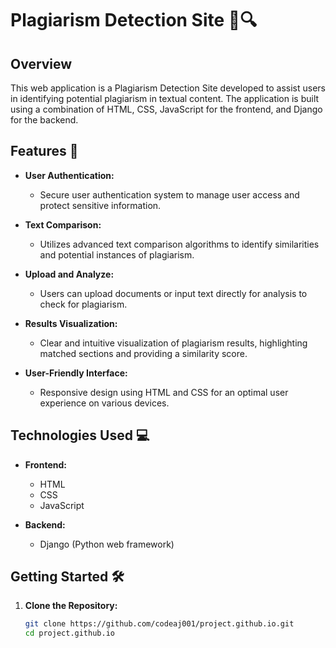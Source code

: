# Plagiarism Detection Site 📝🔍

## Overview

This web application is a Plagiarism Detection Site developed to assist users in identifying potential plagiarism in textual content. The application is built using a combination of HTML, CSS, JavaScript for the frontend, and Django for the backend.

## Features 🚀

- **User Authentication:**
  - Secure user authentication system to manage user access and protect sensitive information.

- **Text Comparison:**
  - Utilizes advanced text comparison algorithms to identify similarities and potential instances of plagiarism.

- **Upload and Analyze:**
  - Users can upload documents or input text directly for analysis to check for plagiarism.

- **Results Visualization:**
  - Clear and intuitive visualization of plagiarism results, highlighting matched sections and providing a similarity score.

- **User-Friendly Interface:**
  - Responsive design using HTML and CSS for an optimal user experience on various devices.

## Technologies Used 💻

- **Frontend:**
  - HTML
  - CSS
  - JavaScript

- **Backend:**
  - Django (Python web framework)

## Getting Started 🛠️

1. **Clone the Repository:**
   ```bash
   git clone https://github.com/codeaj001/project.github.io.git
   cd project.github.io
